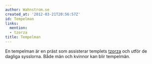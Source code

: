 ```yaml
---
author: Wahnstrom.se
created_at: '2012-03-21T20:56:57Z'
id: Tempelman
links:
  mention:
  - tzorza
title: Tempelman
---
```


En tempelman är en präst som assisterar templets [tzorza] och utför de dagliga sysslorna. Både män
och kvinnor kan blir tempelmän.

  [tzorza]: tzorza